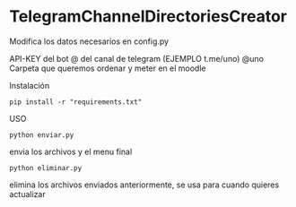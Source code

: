 # TelegramChannelDirectoriesCreator
Modifica los datos necesarios en config.py

API-KEY del bot
@ del canal de telegram (EJEMPLO t.me/uno) @uno
Carpeta que queremos ordenar y meter en el moodle

Instalación
```
pip install -r "requirements.txt"
```



USO

```
python enviar.py
```

envia los archivos y el menu final

```
python eliminar.py
```

elimina los archivos enviados anteriormente, se usa para cuando quieres actualizar




